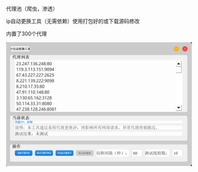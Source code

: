 代理池（爬虫，渗透）


ip自动更换工具（无需依赖）使用打包好的或下载源码修改


内置了300个代理


![image](https://github.com/sky14725/1/blob/main/1740763390317.png)

